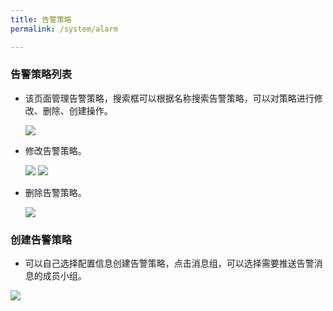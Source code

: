 ```yaml
---
title: 告警策略
permalink: /system/alarm

---
```



### 告警策略列表
- 该页面管理告警策略，搜索框可以根据名称搜索告警策略，可以对策略进行修改、删除、创建操作。

  ![](~@vuepress/alarm_list.png)

- 修改告警策略。

  ![](~@vuepress/alarm_edit_01.png)
  ![](~@vuepress/alarm_edit_02.png)

- 删除告警策略。

  ![](~@vuepress/alarm_delete.png)

### 创建告警策略
  - 可以自己选择配置信息创建告警策略，点击消息组，可以选择需要推送告警消息的成员小组。

  ![](~@vuepress/alarm_create.png)

